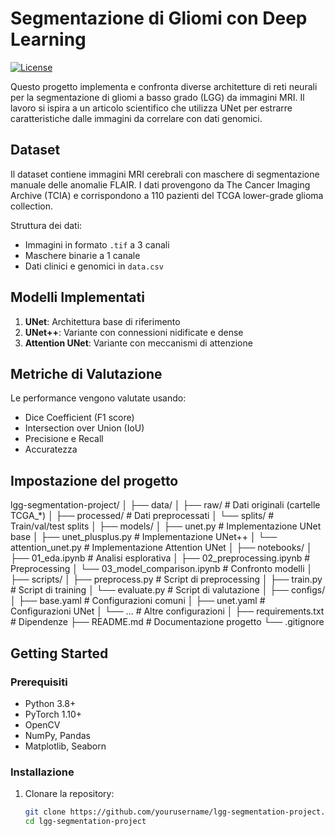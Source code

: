 # Segmentazione di Gliomi con Deep Learning

[![License](https://img.shields.io/badge/license-MIT-blue.svg)](LICENSE)

Questo progetto implementa e confronta diverse architetture di reti neurali per la segmentazione di gliomi a basso grado (LGG) da immagini MRI. Il lavoro si ispira a un articolo scientifico che utilizza UNet per estrarre caratteristiche dalle immagini da correlare con dati genomici.

## Dataset

Il dataset contiene immagini MRI cerebrali con maschere di segmentazione manuale delle anomalie FLAIR. I dati provengono da The Cancer Imaging Archive (TCIA) e corrispondono a 110 pazienti del TCGA lower-grade glioma collection.

Struttura dei dati:
- Immagini in formato `.tif` a 3 canali
- Maschere binarie a 1 canale
- Dati clinici e genomici in `data.csv`

## Modelli Implementati

1. **UNet**: Architettura base di riferimento
2. **UNet++**: Variante con connessioni nidificate e dense
3. **Attention UNet**: Variante con meccanismi di attenzione

## Metriche di Valutazione

Le performance vengono valutate usando:
- Dice Coefficient (F1 score)
- Intersection over Union (IoU)
- Precisione e Recall
- Accuratezza

## Impostazione del progetto
lgg-segmentation-project/
│
├── data/
│   ├── raw/               # Dati originali (cartelle TCGA_*)
│   ├── processed/         # Dati preprocessati
│   └── splits/           # Train/val/test splits
│
├── models/
│   ├── unet.py           # Implementazione UNet base
│   ├── unet_plusplus.py  # Implementazione UNet++
│   └── attention_unet.py # Implementazione Attention UNet
│
├── notebooks/
│   ├── 01_eda.ipynb      # Analisi esplorativa
│   ├── 02_preprocessing.ipynb  # Preprocessing
│   └── 03_model_comparison.ipynb  # Confronto modelli
│
├── scripts/
│   ├── preprocess.py     # Script di preprocessing
│   ├── train.py         # Script di training
│   └── evaluate.py      # Script di valutazione
│
├── configs/
│   ├── base.yaml        # Configurazioni comuni
│   ├── unet.yaml        # Configurazioni UNet
│   └── ...             # Altre configurazioni
│
├── requirements.txt    # Dipendenze
├── README.md           # Documentazione progetto
└── .gitignore

## Getting Started

### Prerequisiti

- Python 3.8+
- PyTorch 1.10+
- OpenCV
- NumPy, Pandas
- Matplotlib, Seaborn

### Installazione

1. Clonare la repository:
   ```bash
   git clone https://github.com/yourusername/lgg-segmentation-project.git
   cd lgg-segmentation-project